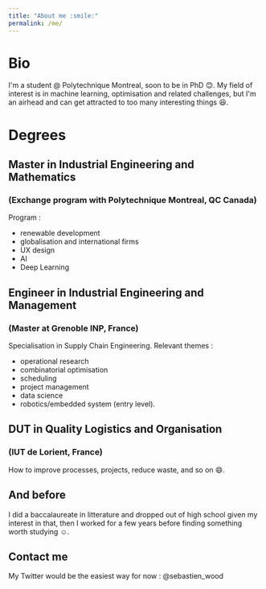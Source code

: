 ```yaml
---
title: "About me :smile:"
permalink: /me/
---
```


# Bio
I'm a student @ Polytechnique Montreal, soon to be in PhD :blush:. My field of interest is in machine learning, optimisation and related challenges, but I'm an airhead and can get attracted to too many interesting things :satisfied:. 

# Degrees
## Master in Industrial Engineering and Mathematics 
### (Exchange program with Polytechnique Montreal, QC Canada)
Program : 
- renewable development
- globalisation and international firms
- UX design
- AI
- Deep Learning

## Engineer in Industrial Engineering and Management 
### (Master at Grenoble INP, France)
Specialisation in Supply Chain Engineering. 
Relevant themes : 
- operational research
- combinatorial optimisation
- scheduling
- project management
- data science
- robotics/embedded system (entry level). 

## DUT in Quality Logistics and Organisation 
### (IUT de Lorient, France)
How to improve processes, projects, reduce waste, and so on :smile:.

## And before
I did a baccalaureate in litterature and dropped out of high school given my interest in that, then I worked for a few years before finding something worth studying :relaxed:.

## Contact me
My Twitter would be the easiest way for now : @sebastien_wood
